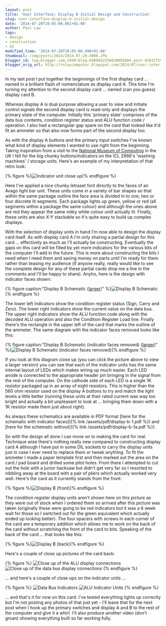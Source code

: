 ```yaml
---
layout: post
title: 'User Interface: Display B Initial Design and Construction'
slug: user-interface-display-b-initial-design
date: '2014-07-20T10:05:00.001+01:00'
author: Paul Law
tags:
- design
- construction
- UI
modified_time: '2014-07-20T10:05:06.990+01:00'
thumbnail: /img/posts/2014/2014-07-20-4000.JPG
blogger_id: tag:blogger.com,1999:blog-6989692556630001604.post-4283275926293860728
blogger_orig_url: http://relaycomputer.blogspot.com/2014/07/user-interface-display-b-initial-design.html
---
```


In my last post I put together the beginnings of the first display 
card ... named in a brilliant flash of nomenclature as display card A. This 
time I'm turning my attention to the second display card ... named (can you 
guess) display card B.

Whereas display A is dual purpose allowing a 
user to view and initiate control signals the second display card is read-only 
and displays the primary state of the computer. Initially this 'primary state' 
comprises of the data bus contents, condition register status and ALU function 
code / operation. I also had a rectangular gap spare on the card that looked 
like it'd fit an ammeter so that also now forms part of the second display 
too.

As with the display A buttons and the primary input switches 
I've known what kind of display elements I wanted to use right from the 
beginning. Taking inspiration from a visit to the 
[National Museum of Computing](http://www.tnmoc.org/) 
in the UK I fell for the big chunky buttons/indicators on the ICL 2966's 
'washing machines' / storage units. Here's an example of my interpretation of 
that retro look:

{% figure %}![Indicator unit close up](/assets/img/posts/2014/2014-07-20-0000.JPG){% endfigure %}

Here I've 
applied a nice chunky letraset font directly to the faces of an Avago light 
bar unit. These units come in a variety of bar shapes so that within the same 
package outline the face area is divided in to one, two or four discrete lit 
segments. Each package lights up green, yellow or red (all segments within a 
package the same colour) and although the ones above are red they appear the 
same milky white colour until actually lit. Finally, these units are also X-Y 
stackable so it's quite easy to build up complex displays.

With the 
selection of display units in hand I'm now able to design the display card 
itself. As with display card A I'm only sharing a partial design for this card 
... effectively as much as I'll actually be constructing. Eventually the gaps 
on this card will be filled by yet more indicators for the various bits of the 
computer I'll add in the future. This is more about constructing the bits I 
need when I need them and saving money on parts until I'm ready for them 
rather than teasing my audience (if anyone really, really would like to see 
the complete design for any of these partial cards drop me a line in the 
comments and I'll be happy to share). Anyho, here is the design with indicator 
faces shown:

{% figure caption:"Display B Schematic ([larger](/assets/img/posts/2014/2014-07-20-1000.png))" %}![Display B Schematic](/assets/img/posts/2014/2014-07-20-0001.png){% endfigure %}

The lower left 
indicators show the condition register status (Sign, Carry and Zero). The 
lower right indicators show the current value on the data bus. The upper right 
indicators show the ALU function code along with the decoded ALU operation and 
also the Condition Register Load line. Finally there's the rectangle in the 
upper left of the card that marks the outline of the ammeter. The same diagram 
with the indicator faces removed looks like this:

{% figure caption:"Display B Schematic (indicator faces removed) ([larger](/assets/img/posts/2014/2014-07-20-1001.png))" %}![Display B Schematic (indicator faces removed)](/assets/img/posts/2014/2014-07-20-0002.png){% endfigure %}

If you look at this diagram close up (you can click the picture 
above to view a larger version) you can see that each of the indicator units 
has the same internal layout of LEDs which makes wiring up much easier. Each 
LED anode is connected to the appropriate header pin bringing in the signal 
from the rest of the computer. On the cathode side of each LED is a single 1K 
resistor packaged up in an array of eight resistors. This is higher than the 
560 ohm resistor used on the display A buttons to try and match the light 
levels a little better (running these units at their rated current was way too 
bright and actually a bit unpleasant to look at ... bringing them down with a 
1K resistor made them just about right).

As always these schematics 
are available in PDF format [here for the schematic with indicator faces]({% link /assets/pdf/display-b-1.pdf %}) and [here for the schematic without]({% link /assets/pdf/display-b-1a.pdf %}).

So with the 
design all done I can move on to making the card for real. Technique wise 
there's nothing really new compared to constructing display card A although I 
have put in some DIL sockets to carry the display units just in case I ever 
need to replace them or tweak anything. To fit the ammeter I made  a paper 
template first and then marked out the area on the card / pad board and 
drilled some pilot holes. From there I attempted to cut out the hole with a 
junior hacksaw but didn't get very far so I resorted to nibbling away at the 
board with a pair of pliers which actually worked very well. Here's the card 
as it currently stands from the front:

{% figure %}![Display B (front)](/assets/img/posts/2014/2014-07-20-0003.JPG){% endfigure %}

The condition 
register display units aren't shown here on this picture as they were out of 
stock when I ordered them so arrived after this picture was taken (originally 
these were going to be red indicators but it was a 6 week wait for those so I 
switched out for the green equivalent which actually ended up looking better). 
The four spacers with screws in each corner of the card are a temporary 
addition which allows me to work on the back of the card without scratching 
the front of the card to bits. Speaking of the back of the card ... that looks 
like this:

{% figure %}![Display B (back)](/assets/img/posts/2014/2014-07-20-0004.JPG){% endfigure %}

Here's a couple of 
close up pictures of the card back:

{% figure %}
![Close up of the ALU display connections](/assets/img/posts/2014/2014-07-20-0005.JPG)
![Close up of the data bus display connections](/assets/img/posts/2014/2014-07-20-0006.jpg)
{% endfigure %}

... and here's a couple of close ups on the indicator units ...

{% figure %}
![Data Bus Indicators](/assets/img/posts/2014/2014-07-20-0007.JPG)
![ALU Indicator Units](/assets/img/posts/2014/2014-07-20-0008.JPG)
{% endfigure %}

... and that's it 
for now on this card. I've tested everything lights up correctly but I'm not 
posting any photos of that just yet - I'll leave that for the next post when I 
hook up the primary switches and display A and B to the rest of the computer 
and give it a whirl. I'll also produce another video (don't groan) showing 
everything built so far working fully. 
